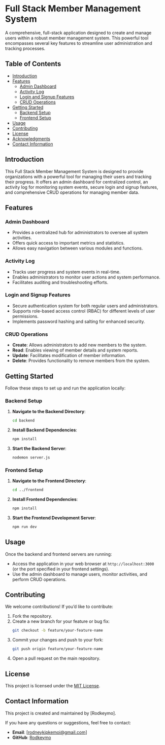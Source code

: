# Full Stack Member Management System

A comprehensive, full-stack application designed to create and manage users within a robust member management system. This powerful tool encompasses several key features to streamline user administration and tracking processes.

## Table of Contents

- [Introduction](#introduction)
- [Features](#features)
  - [Admin Dashboard](#admin-dashboard)
  - [Activity Log](#activity-log)
  - [Login and Signup Features](#login-and-signup-features)
  - [CRUD Operations](#crud-operations)
- [Getting Started](#getting-started)
  - [Backend Setup](#backend-setup)
  - [Frontend Setup](#frontend-setup)
- [Usage](#usage)
- [Contributing](#contributing)
- [License](#license)
- [Acknowledgments](#acknowledgments)
- [Contact Information](#contact-information)

## Introduction

This Full Stack Member Management System is designed to provide organizations with a powerful tool for managing their users and tracking their progress. It offers an admin dashboard for centralized control, an activity log for monitoring system events, secure login and signup features, and comprehensive CRUD operations for managing member data.

## Features

### Admin Dashboard
- Provides a centralized hub for administrators to oversee all system activities.
- Offers quick access to important metrics and statistics.
- Allows easy navigation between various modules and functions.

### Activity Log
- Tracks user progress and system events in real-time.
- Enables administrators to monitor user actions and system performance.
- Facilitates auditing and troubleshooting efforts.

### Login and Signup Features
- Secure authentication system for both regular users and administrators.
- Supports role-based access control (RBAC) for different levels of user permissions.
- Implements password hashing and salting for enhanced security.

### CRUD Operations
- **Create**: Allows administrators to add new members to the system.
- **Read**: Enables viewing of member details and system reports.
- **Update**: Facilitates modification of member information.
- **Delete**: Provides functionality to remove members from the system.

## Getting Started

Follow these steps to set up and run the application locally:

### Backend Setup

1. **Navigate to the Backend Directory**:
   ```bash
   cd backend
   ```

2. **Install Backend Dependencies**:
   ```bash
   npm install
   ```

3. **Start the Backend Server**:
   ```bash
   nodemon server.js
   ```

### Frontend Setup

1. **Navigate to the Frontend Directory**:
   ```bash
   cd ../frontend
   ```

2. **Install Frontend Dependencies**:
   ```bash
   npm install
   ```

3. **Start the Frontend Development Server**:
   ```bash
   npm run dev
   ```

## Usage

Once the backend and frontend servers are running:
- Access the application in your web browser at `http://localhost:3000` (or the port specified in your frontend settings).
- Use the admin dashboard to manage users, monitor activities, and perform CRUD operations.

## Contributing

We welcome contributions! If you’d like to contribute:
1. Fork the repository.
2. Create a new branch for your feature or bug fix:
   ```bash
   git checkout -b feature/your-feature-name
   ```
3. Commit your changes and push to your fork:
   ```bash
   git push origin feature/your-feature-name
   ```
4. Open a pull request on the main repository.

## License

This project is licensed under the [MIT License](LICENSE).


## Contact Information

This project is created and maintained by [Rodkeymo].

If you have any questions or suggestions, feel free to contact:
- **Email**: [rodneykipkemoi@gmail.com]
- **GitHub**: [Rodkeymo](https://github.com/Rodkeymo)


